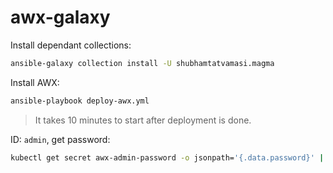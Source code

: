 # awx-galaxy

Install dependant collections:
```bash
ansible-galaxy collection install -U shubhamtatvamasi.magma
```

Install AWX:
```bash
ansible-playbook deploy-awx.yml
```
> It takes 10 minutes to start after deployment is done.

ID: `admin`, get password:
```bash
kubectl get secret awx-admin-password -o jsonpath='{.data.password}' | base64 -d ; echo
```
